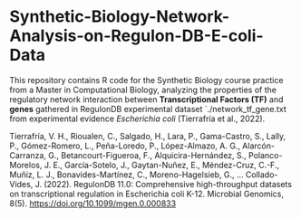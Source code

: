 # Synthetic-Biology-Network-Analysis-on-Regulon-DB-E-coli-Data
This repository contains R code for the Synthetic Biology course practice from a Master in Computational Biology, analyzing the properties of the regulatory network interaction between **Transcriptional Factors (TF)** and **genes** gathered in RegulonDB experimental dataset `./network_tf_gene.txt from experimental evidence *Escherichia coli* (Tierrafría et al., 2022).


Tierrafría, V. H., Rioualen, C., Salgado, H., Lara, P., Gama-Castro, S., Lally, P., Gómez-Romero, L., Peña-Loredo, P., López-Almazo, A. G., Alarcón-Carranza, G., Betancourt-Figueroa, F., Alquicira-Hernández, S., Polanco-Morelos, J. E., García-Sotelo, J., Gaytan-Nuñez, E., Méndez-Cruz, C.-F., Muñiz, L. J., Bonavides-Martínez, C., Moreno-Hagelsieb, G., … Collado-Vides, J. (2022). RegulonDB 11.0: Comprehensive high-throughput datasets on transcriptional regulation in Escherichia coli K-12. Microbial Genomics, 8(5). https://doi.org/10.1099/mgen.0.000833
